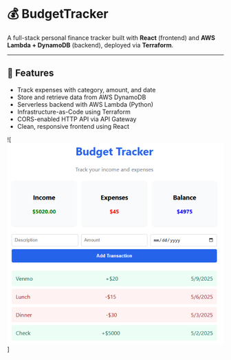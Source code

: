# 💰 BudgetTracker

A full-stack personal finance tracker built with **React** (frontend) and **AWS Lambda + DynamoDB** (backend), deployed via **Terraform**.

---

## 🚀 Features

- Track expenses with category, amount, and date
- Store and retrieve data from AWS DynamoDB
- Serverless backend with AWS Lambda (Python)
- Infrastructure-as-Code using Terraform
- CORS-enabled HTTP API via API Gateway
- Clean, responsive frontend using React

![![alt text](BT_example.png)]
